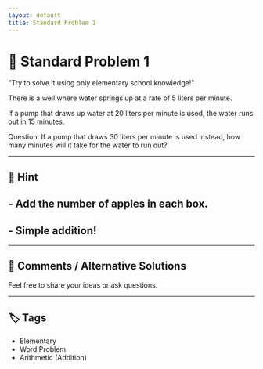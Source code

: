```yaml
---
layout: default
title: Standard Problem 1 
---
```


# 🧮 Standard Problem 1 

"Try to solve it using only elementary school knowledge!"

There is a well where water springs up at a rate of 5 liters per minute.

If a pump that draws up water at 20 liters per minute is used,
the water runs out in 15 minutes.

Question:
If a pump that draws 30 liters per minute is used instead,
how many minutes will it take for the water to run out?

---

## 📝 Hint

## - Add the number of apples in each box.
## - Simple addition!

---

## 💬 Comments / Alternative Solutions

Feel free to share your ideas or ask questions.

---

## 🏷 Tags

- Elementary 
- Word Problem  
- Arithmetic (Addition)
